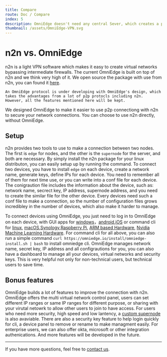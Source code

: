 ```yaml
---
title: Compare
route: Doc / Compare
index: 5
description: OmniEdge doesn't need any central Sever, which creates a peer-to-peer tunnel between two nodes, builds a virtual network for all the devices which connect to each other. 
thumbnail: /assets/OmniEdge-VPN.svg
---
```


# n2n vs. OmniEdge

n2n is a light VPN software which makes it easy to create virtual networks bypassing intermediate firewalls. The current OmniEdge is built on top of n2n and we think very high of it. We open source the package with use from n2n, you can found it [here](https://omniedge.io/docs/article/Opensource).

```
An OmniEdge protocol is under developing with OmniEdge's design, which takes the advantages from a lot of p2p protocls including n2n. However, all the features mentioned here will be kept.
```

We designed OmniEdge to make it easier to use p2p connectiong with n2n to secure your network connections. You can choose to use n2n directly, without OmniEdge. 

## Setup

n2n provides two tools to use to make a connection between two nodes. The first is `edge` for nodes, and the other is the `supernode` for the server, and both are necessary. By simply install the n2n package for your linux distributon, you can easily setup up by running the command. To connect two devices, you have to install `edge` on each device, create a network name, generate keys, define IPs for each device. You need to remember all of them for next time use, or you can write into a conf file for each device. The conigraution file includes the information about the device, such as: network name, secrect key, IP address, supernode address, and you need to create the similar file for the other device. Every devices need such a conf file to make a connection, so the number of configuration files grows incredibley in the number of devices, which also make it harder to manage. 

To connect devices using OmniEdge, you just need to log in to OmniEdge on each device, with GUI apps for [windows](/download/windows)，[android](/download/windows),[iOS]() or command cli for [linux](/download/linuxcli), [macOS](/download/macos),[Synology](/download/synology),[Raspberry Pi](/download/rasp), [ARM based Hardware](/download/embedded), [Nvidia Machine Learning Hardware](/download/nvidia). For command cli for all above, you can also run a simple command `curl https://omniedge.io/install/omniedge-install.sh | bash` to install omniedge cli. OmniEdge manages network name, secret key, IP address and all configrautions for you, you can also have a dashboard to manage all your devices, virtual networks and security keys. This is very helpful not only for non-technical users, but technical users to save time. 

## Bonus features

OmniEdge builds a lot of features to improve the connection with n2n. OmniEdge offers the multi virtual network control panel, users can set different IP ranges or same IP ranges for different purpose, or sharing with your virutal netowrk to allow other users to join to have access. For users who need more security, high speed and low lantency, a [custom supernode](/docs#6-customize-supernode) is also avaviable. There are also a security key feature to help login quickly for cli, a device panel to remove or rename to make managment easily. For enterprise users, we can also offer okta, microsoft or other integration authenications. And more features will be developed in the future.

-----

If you have more questions, feel free to [contact us](mailto:support@omniedge.io).